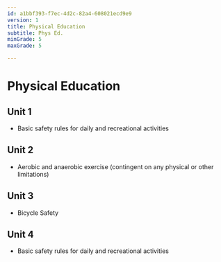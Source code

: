 ```yaml
---
id: a1bbf393-f7ec-4d2c-82a4-608021ecd9e9
version: 1
title: Physical Education
subtitle: Phys Ed.
minGrade: 5
maxGrade: 5

---
```

# Physical Education


## Unit 1
* Basic safety rules for daily and recreational activities

## Unit 2
* Aerobic and anaerobic exercise (contingent on any physical or other limitations)

## Unit 3
* Bicycle Safety

## Unit 4
* Basic safety rules for daily and recreational activities